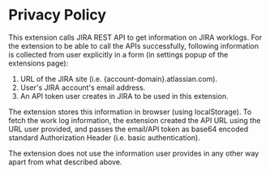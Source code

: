 # Privacy Policy

This extension calls JIRA REST API to get information on JIRA worklogs. For the extension to be able to call the APIs successfully, following information is collected from user explicitly in a form (in settings popup of the extensions page):
1. URL of the JIRA site (i.e. {account-domain}.atlassian.com).
2. User's JIRA account's email address.
3. An API token user creates in JIRA to be used in this extension.

The extension stores this information in browser (using localStorage). To fetch the work log information, the extension created the API URL 
using the URL user provided, and passes the email/API token as base64 encoded standard Authorization Header (i.e. basic authentication).

The extension does not use the information user provides in any other way apart from what described above.
